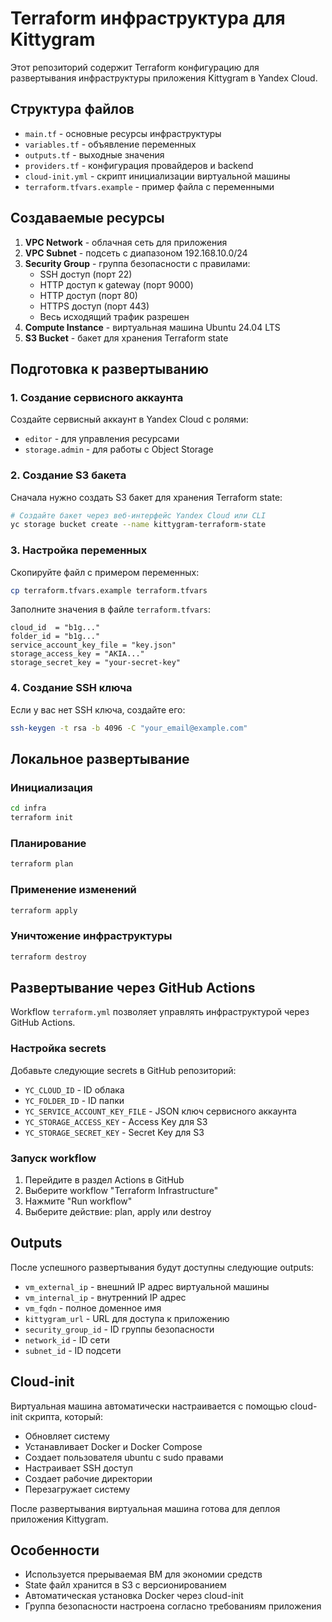 # Terraform инфраструктура для Kittygram

Этот репозиторий содержит Terraform конфигурацию для развертывания инфраструктуры приложения Kittygram в Yandex Cloud.

## Структура файлов

- `main.tf` - основные ресурсы инфраструктуры
- `variables.tf` - объявление переменных
- `outputs.tf` - выходные значения
- `providers.tf` - конфигурация провайдеров и backend
- `cloud-init.yml` - скрипт инициализации виртуальной машины
- `terraform.tfvars.example` - пример файла с переменными

## Создаваемые ресурсы

1. **VPC Network** - облачная сеть для приложения
2. **VPC Subnet** - подсеть с диапазоном 192.168.10.0/24
3. **Security Group** - группа безопасности с правилами:
   - SSH доступ (порт 22)
   - HTTP доступ к gateway (порт 9000)
   - HTTP доступ (порт 80) 
   - HTTPS доступ (порт 443)
   - Весь исходящий трафик разрешен
4. **Compute Instance** - виртуальная машина Ubuntu 24.04 LTS
5. **S3 Bucket** - бакет для хранения Terraform state

## Подготовка к развертыванию

### 1. Создание сервисного аккаунта

Создайте сервисный аккаунт в Yandex Cloud с ролями:
- `editor` - для управления ресурсами
- `storage.admin` - для работы с Object Storage

### 2. Создание S3 бакета

Сначала нужно создать S3 бакет для хранения Terraform state:

```bash
# Создайте бакет через веб-интерфейс Yandex Cloud или CLI
yc storage bucket create --name kittygram-terraform-state
```

### 3. Настройка переменных

Скопируйте файл с примером переменных:

```bash
cp terraform.tfvars.example terraform.tfvars
```

Заполните значения в файле `terraform.tfvars`:

```hcl
cloud_id  = "b1g..."
folder_id = "b1g..."
service_account_key_file = "key.json"
storage_access_key = "AKIA..."
storage_secret_key = "your-secret-key"
```

### 4. Создание SSH ключа

Если у вас нет SSH ключа, создайте его:

```bash
ssh-keygen -t rsa -b 4096 -C "your_email@example.com"
```

## Локальное развертывание

### Инициализация

```bash
cd infra
terraform init
```

### Планирование

```bash
terraform plan
```

### Применение изменений

```bash
terraform apply
```

### Уничтожение инфраструктуры

```bash
terraform destroy
```

## Развертывание через GitHub Actions

Workflow `terraform.yml` позволяет управлять инфраструктурой через GitHub Actions.

### Настройка secrets

Добавьте следующие secrets в GitHub репозиторий:

- `YC_CLOUD_ID` - ID облака
- `YC_FOLDER_ID` - ID папки
- `YC_SERVICE_ACCOUNT_KEY_FILE` - JSON ключ сервисного аккаунта
- `YC_STORAGE_ACCESS_KEY` - Access Key для S3
- `YC_STORAGE_SECRET_KEY` - Secret Key для S3

### Запуск workflow

1. Перейдите в раздел Actions в GitHub
2. Выберите workflow "Terraform Infrastructure"
3. Нажмите "Run workflow"
4. Выберите действие: plan, apply или destroy

## Outputs

После успешного развертывания будут доступны следующие outputs:

- `vm_external_ip` - внешний IP адрес виртуальной машины
- `vm_internal_ip` - внутренний IP адрес
- `vm_fqdn` - полное доменное имя
- `kittygram_url` - URL для доступа к приложению
- `security_group_id` - ID группы безопасности
- `network_id` - ID сети
- `subnet_id` - ID подсети

## Cloud-init

Виртуальная машина автоматически настраивается с помощью cloud-init скрипта, который:

- Обновляет систему
- Устанавливает Docker и Docker Compose
- Создает пользователя ubuntu с sudo правами
- Настраивает SSH доступ
- Создает рабочие директории
- Перезагружает систему

После развертывания виртуальная машина готова для деплоя приложения Kittygram.

## Особенности

- Используется прерываемая ВМ для экономии средств
- State файл хранится в S3 с версионированием
- Автоматическая установка Docker через cloud-init
- Группа безопасности настроена согласно требованиям приложения 